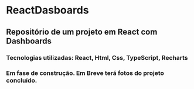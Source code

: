 # ReactDasboards

## Repositório de um projeto em React com Dashboards

<h3>Tecnologias utilizadas: React, Html, Css, TypeScript, Recharts</h3>

### Em fase de construção. Em Breve terá fotos do projeto concluído.
